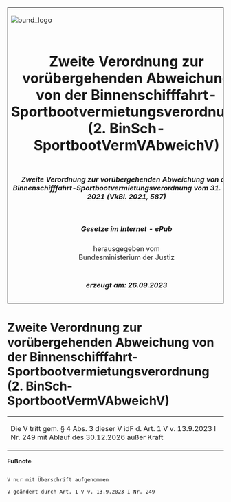 <span id="DECKBLATT.html"></span>

<table border="0" frame="border" width="100%">

<tr valign="top">

<td align="left">

![bund\_logo](BfJ_2021_Web_de_de.gif)

</td>

<td align="right">

 

</td>

</tr>

<tr align="center" valign="middle">

<td colspan="2">

# Zweite Verordnung zur vorübergehenden Abweichung von der Binnenschifffahrt-Sportbootvermietungsverordnung (2. BinSch-SportbootVermVAbweichV)

</td>

</tr>

<tr align="center" valign="middle">

<td colspan="2">

##### Zweite Verordnung zur vorübergehenden Abweichung von der Binnenschifffahrt-Sportbootvermietungsverordnung vom 31. März 2021 (VkBl. 2021, 587)

</td>

</tr>

<tr align="center" valign="middle">

<td colspan="2">

  
  

##### Gesetze im Internet - ePub  
  
herausgegeben vom  
Bundesministerium der Justiz

</td>

</tr>

<tr align="center" valign="bottom">

<td colspan="2">

  
  

##### erzeugt am: 26.09.2023

</td>

</tr>

</table>

<span id="BJNR705870021.html"></span>

# Zweite Verordnung zur vorübergehenden Abweichung von der Binnenschifffahrt-Sportbootvermietungsverordnung (2. BinSch-SportbootVermVAbweichV)

<div>

<div class="jnhtml">

<table width="100%">

<colgroup>

<col width="10%">

</col>

<col width="90%">

</col>

</colgroup>

<tr>

<td class="StandkommentarAufh" colspan="2">

Die V tritt gem. § 4 Abs. 3 dieser V idF d. Art. 1 V v. 13.9.2023 I Nr.
249 mit Ablauf des 30.12.2026 außer Kraft

</div>

</div>

</td>

</tr>

</table>

</div>

</div>

<div>

  
**Fußnote**

<div class="jnhtml">

<div>

<div class="jurAbsatz">

  

``` 
 
V nur mit Überschrift aufgenommen
 
V geändert durch Art. 1 V v. 13.9.2023 I Nr. 249

 
```

</div>

</div>

</div>

</div>
